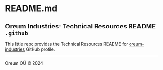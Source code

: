 # README.md

## Oreum Industries: Technical Resources README `.github`

This little repo provides the Technical Resources README for 
[oreum-industries](https://github.com/oreum-industries/) GitHub profile.

---
Oreum OÜ &copy; 2024

